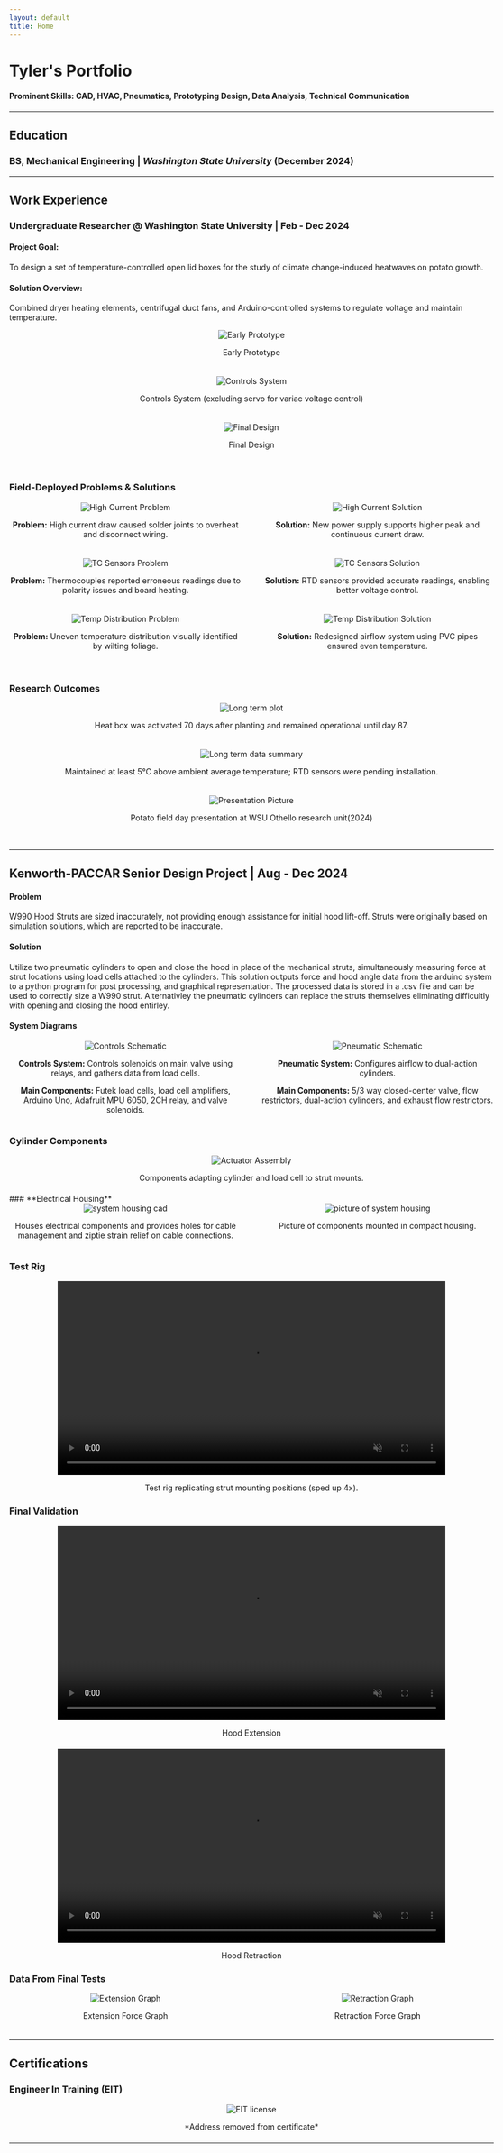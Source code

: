 ```yaml
---
layout: default
title: Home
---
```


# **Tyler's Portfolio**
#### **Prominent Skills**: CAD, HVAC, Pneumatics, Prototyping Design, Data Analysis, Technical Communication  

<style>
  body {
    max-width: 1200px;
    margin: 0 auto;
  }
  img {
    max-width: 100%;
    height: auto;
  }
  .wide-content {
    display: flex;
    justify-content: center;
    flex-direction: column;
  }
  .content-row {
    display: flex;
    justify-content: space-between;
    margin-bottom: 20px;
  }
  .content-column {
    text-align: center;
    width: 48%;
  }
</style>

---

## **Education**
### **BS, Mechanical Engineering** | *Washington State University* (December 2024)

---

## **Work Experience**

### **Undergraduate Researcher @ Washington State University** | Feb - Dec 2024
#### **Project Goal**: 
  To design a set of temperature-controlled open lid boxes for the study of climate change-induced heatwaves on potato growth.
  
#### **Solution Overview**:
  Combined dryer heating elements, centrifugal duct fans, and Arduino-controlled systems to regulate voltage and maintain temperature.

<div class="wide-content">
  <div style="text-align: center; margin-bottom: 20px;">
    <img src="assets/img/Early Prototype Box 2.jpg" alt="Early Prototype">
    <p>Early Prototype</p>
  </div>
  <div style="text-align: center; margin-bottom: 20px;">
    <img src="assets/img/Controls Box.jpg" alt="Controls System">
    <p>Controls System (excluding servo for variac voltage control)</p>
  </div>
  <div style="text-align: center; margin-bottom: 20px;">
    <img src="assets/img/early deployment.jpg" alt="Final Design">
    <p>Final Design</p>
  </div>
</div>

### **Field-Deployed Problems & Solutions**
<div class="wide-content">
  <div class="content-row">
    <div class="content-column">
      <img src="assets/img/Variac Solder joints.jpg" alt="High Current Problem">
      <p><strong>Problem:</strong> High current draw caused solder joints to overheat and disconnect wiring.</p>
    </div>
    <div class="content-column">
      <img src="assets/img/30amp Variac.jpg" alt="High Current Solution">
      <p><strong>Solution:</strong> New power supply supports higher peak and continuous current draw.</p>
    </div>
  </div>

  <div class="content-row">
    <div class="content-column">
      <img src="assets/img/TC testing.jpg" alt="TC Sensors Problem">
      <p><strong>Problem:</strong> Thermocouples reported erroneous readings due to polarity issues and board heating.</p>
    </div>
    <div class="content-column">
      <img src="assets/img/RTD Logger.jpg" alt="TC Sensors Solution">
      <p><strong>Solution:</strong> RTD sensors provided accurate readings, enabling better voltage control.</p>
    </div>
  </div>

  <div class="content-row">
    <div class="content-column">
      <img src="assets/img/Wilting picture.jpg" alt="Temp Distribution Problem">
      <p><strong>Problem:</strong> Uneven temperature distribution visually identified by wilting foliage.</p>
    </div>
    <div class="content-column">
      <img src="assets/img/PVC System.jpg" alt="Temp Distribution Solution">
      <p><strong>Solution:</strong> Redesigned airflow system using PVC pipes ensured even temperature.</p>
    </div>
  </div>
</div>

### **Research Outcomes**
<div class="wide-content">
  <div style="text-align: center; margin-bottom: 20px;">
    <img src="assets/Plots-Data/Research Project/long term plot.JPG" alt="Long term plot">
    <p>Heat box was activated 70 days after planting and remained operational until day 87.</p>
  </div>
  <div style="text-align: center; margin-bottom: 20px;">
    <img src="assets/Plots-Data/Research Project/Long term data.JPG" alt="Long term data summary">
    <p>Maintained at least 5°C above ambient average temperature; RTD sensors were pending installation.</p>
  </div>
   <div style="text-align: center; margin-bottom: 20px;">
    <img src="assets/img/Study Presentation.jpg" alt="Presentation Picture">
    <p>Potato field day presentation at WSU Othello research unit(2024)</p>
  </div>
</div>

---

## **Kenworth-PACCAR Senior Design Project** | Aug - Dec 2024
#### **Problem**  
W990 Hood Struts are sized inaccurately, not providing enough assistance for initial hood lift-off. Struts were originally based on simulation solutions, which are reported to be inaccurate. 

#### **Solution**  
Utilize two pneumatic cylinders to open and close the hood in place of the mechanical struts, simultaneously measuring force at strut locations using load cells attached to the cylinders. This solution outputs force and hood angle data from the arduino system to a python program for post processing, and graphical representation. The processed data is stored in a .csv file and can be used to correctly size a W990 strut. Alternativley the pneumatic cylinders can replace the struts themselves eliminating difficultly with opening and closing the hood entirley.

#### **System Diagrams**
<div class="content-row">
  <div class="content-column">
    <img src="assets/img/Kenworth/Controls.png" alt="Controls Schematic">
    <p><strong>Controls System:</strong> Controls solenoids on main valve using relays, and gathers data from load cells.</p>
    <p><strong>Main Components:</strong> Futek load cells, load cell amplifiers, Arduino Uno, Adafruit MPU 6050, 2CH relay, and valve solenoids.</p>
  </div>
  <div class="content-column">
    <img src="assets/img/Kenworth/Pneumatic.png" alt="Pneumatic Schematic">
    <p><strong>Pneumatic System:</strong> Configures airflow to dual-action cylinders.</p>
    <p><strong>Main Components:</strong> 5/3 way closed-center valve, flow restrictors, dual-action cylinders, and exhaust flow restrictors.</p>
  </div>
</div>

### **Cylinder Components**
<div style="text-align: center; margin-bottom: 20px;">
  <img src="assets/img/Kenworth/ActuatorAssembly.JPG" alt="Actuator Assembly">
  <p>Components adapting cylinder and load cell to strut mounts.</p>
</div>
### **Electrical Housing**

<div class="content-row">
    <div class="content-column">
      <img src="assets/img/Kenworth/systemhousing.gif" alt="system housing cad">
      <p>Houses electrical components and provides holes for cable management and ziptie strain relief on cable connections.</p>
    </div>
    <div class="content-column">
      <img src="assets/img/Kenworth/Controls system.jpg" alt="picture of system housing">
      <p>Picture of components mounted in compact housing.</p>
    </div>
  </div>

### **Test Rig**
<div style="text-align: center; margin-bottom: 20px;">
  <video width="80%" controls muted>
    <source src="assets/img/Kenworth/TestRig.mp4" type="video/mp4">
    Your browser does not support the video tag.
  </video>
  <p>Test rig replicating strut mounting positions (sped up 4x).</p>
</div>

### **Final Validation**
<div style="text-align: center; margin-bottom: 20px;">
  <video width="80%" controls muted>
    <source src="assets/img/Kenworth/Extension.mp4" type="video/mp4">
    Your browser does not support the video tag.
  </video>
  <p>Hood Extension</p>
</div>
<div style="text-align: center; margin-bottom: 20px;">
  <video width="80%" controls muted>
    <source src="assets/img/Kenworth/Retraction.mp4" type="video/mp4">
    Your browser does not support the video tag.
  </video>
  <p>Hood Retraction</p>
</div>

### **Data From Final Tests**
<div class="content-row">
  <div class="content-column">
    <img src="assets/img/Kenworth/Extension.png" alt="Extension Graph">
    <p>Extension Force Graph</p>
  </div>
  <div class="content-column">
    <img src="assets/img/Kenworth/Retraction.png" alt="Retraction Graph">
    <p>Retraction Force Graph</p>
  </div>
</div>

---

## **Certifications**
### Engineer In Training (EIT)
  <div style="text-align: center; margin-bottom: 20px;">
  <img src="assets/EIT.jpg" alt="EIT license">
  <p>*Address removed from certificate*</p>
</div>

---


